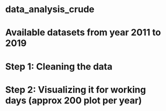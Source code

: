 # data_analysis_crude
# Available datasets from year 2011 to 2019
# Step 1: Cleaning the data 
# Step 2: Visualizing it for working days (approx 200 plot per year)
